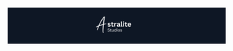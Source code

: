 ![Astralite Studios Logo](https://github.com/AstraliteStudios/.github/blob/main/profile/AstraliteBanner.png)
